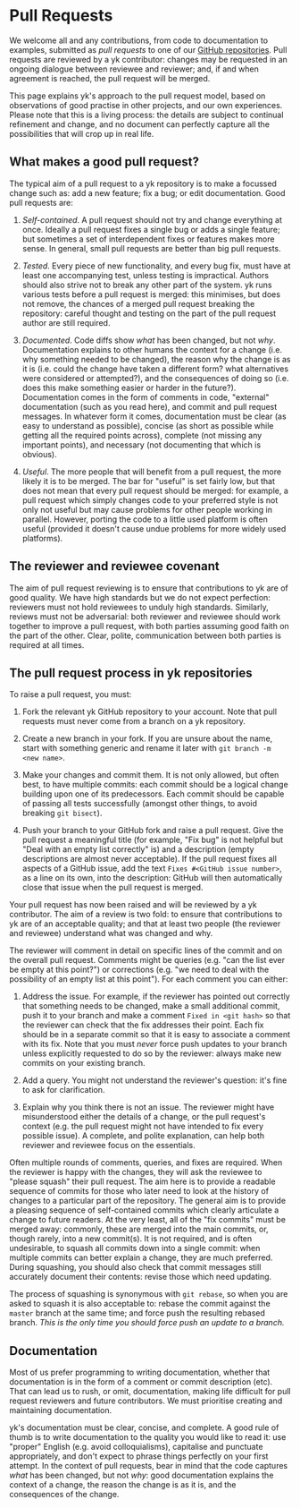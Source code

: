 # Pull Requests

We welcome all and any contributions, from code to documentation to examples,
submitted as *pull requests* to one of our [GitHub
repositories](https://github.com/ykjit/). Pull requests are reviewed by a yk
contributor: changes may be requested in an ongoing dialogue between reviewee
and reviewer; and, if and when agreement is reached, the pull request will be
merged.

This page explains yk's approach to the pull request model, based on
observations of good practise in other projects, and our own experiences.
Please note that this is a living process: the details are subject to continual
refinement and change, and no document can perfectly capture all the
possibilities that will crop up in real life.


## What makes a good pull request?

The typical aim of a pull request to a yk repository is to make a focussed
change such as: add a new feature; fix a bug; or edit documentation. Good pull
requests are:

  1. *Self-contained*. A pull request should not try and change everything at
     once. Ideally a pull request fixes a single bug or adds a single feature;
     but sometimes a set of interdependent fixes or features makes more sense.
     In general, small pull requests are better than big pull requests.

  2. *Tested*. Every piece of new functionality, and every bug fix, must have
     at least one accompanying test, unless testing is impractical. Authors
     should also strive not to break any other part of the system. yk runs
     various tests before a pull request is merged: this minimises, but does
     not remove, the chances of a merged pull request breaking the repository:
     careful thought and testing on the part of the pull request author are
     still required.

  3. *Documented*. Code diffs show *what* has been changed, but not *why*.
     Documentation explains to other humans the context for a change (i.e. why
     something needed to be changed), the reason why the change is as it is
     (i.e. could the change have taken a different form? what alternatives were
     considered or attempted?), and the consequences of doing so (i.e. does
     this make something easier or harder in the future?). Documentation comes
     in the form of comments in code, "external" documentation (such as you
     read here), and commit and pull request messages. In whatever form it
     comes, documentation must be clear (as easy to understand as possible),
     concise (as short as possible while getting all the required points
     across), complete (not missing any important points), and necessary (not
     documenting that which is obvious).

  4. *Useful*. The more people that will benefit from a pull request, the more
     likely it is to be merged. The bar for "useful" is set fairly low, but
     that does not mean that every pull request should be merged: for example,
     a pull request which simply changes code to your preferred style is not
     only not useful but may cause problems for other people working in
     parallel. However, porting the code to a little used platform is often
     useful (provided it doesn't cause undue problems for more widely used
     platforms).


## The reviewer and reviewee covenant

The aim of pull request reviewing is to ensure that contributions to yk are of
good quality. We have high standards but we do not expect perfection: reviewers
must not hold reviewees to unduly high standards. Similarly, reviews must not
be adversarial: both reviewer and reviewee should work together to improve a
pull request, with both parties assuming good faith on the part of the other.
Clear, polite, communication between both parties is required at all times.


## The pull request process in yk repositories

To raise a pull request, you must:

  1. Fork the relevant yk GitHub repository to your account. Note that pull
     requests must never come from a branch on a yk repository.

  2. Create a new branch in your fork. If you are unsure about the name, start
     with something generic and rename it later with `git branch -m <new
     name>`.

  3. Make your changes and commit them. It is not only allowed, but often best,
     to have multiple commits: each commit should be a logical change building
     upon one of its predecessors. Each commit should be capable of passing all
     tests successfully (amongst other things, to avoid breaking `git bisect`).

  4. Push your branch to your GitHub fork and raise a pull request. Give the
     pull request a meaningful title (for example, "Fix bug" is not helpful but
     "Deal with an empty list correctly" is) and a description (empty
     descriptions are almost never acceptable). If the pull request fixes all
     aspects of a GitHub issue, add the text `Fixes #<GitHub issue number>`, as
     a line on its own, into the description: GitHub will then automatically
     close that issue when the pull request is merged.

Your pull request has now been raised and will be reviewed by a yk contributor.
The aim of a review is two fold: to ensure that contributions to yk are of an
acceptable quality; and that at least two people (the reviewer and reviewee)
understand what was changed and why.

The reviewer will comment in detail on specific lines of the commit and on the
overall pull request. Comments might be queries (e.g. "can the list ever be
empty at this point?") or corrections (e.g. "we need to deal with the
possibility of an empty list at this point"). For each comment you can either:

  1. Address the issue. For example, if the reviewer has pointed out correctly
     that something needs to be changed, make a small additional commit, push
     it to your branch and make a comment `Fixed in <git hash>` so that the
     reviewer can check that the fix addresses their point. Each fix should be
     in a separate commit so that it is easy to associate a comment with its
     fix. Note that you must *never* force push updates to your branch unless
     explicitly requested to do so by the reviewer: always make new commits on
     your existing branch.

  2. Add a query. You might not understand the reviewer's question: it's fine
     to ask for clarification.

  3. Explain why you think there is not an issue. The reviewer might have
     misunderstood either the details of a change, or the pull request's
     context (e.g. the pull request might not have intended to fix every
     possible issue). A complete, and polite explanation, can help both
     reviewer and reviewee focus on the essentials.

Often multiple rounds of comments, queries, and fixes are required. When the
reviewer is happy with the changes, they will ask the reviewee to "please
squash" their pull request. The aim here is to provide a readable sequence of
commits for those who later need to look at the history of changes to a
particular part of the repository. The general aim is to provide a pleasing
sequence of self-contained commits which clearly articulate a change to future
readers. At the very least, all of the "fix commits" must be merged away:
commonly, these are merged into the main commits, or, though rarely, into a new
commit(s). It is not required, and is often undesirable, to squash all commits
down into a single commit: when multiple commits can better explain a change,
they are much preferred. During squashing, you should also check that commit
messages still accurately document their contents: revise those which need
updating.

The process of squashing is synonymous with `git rebase`, so when you are asked
to squash it is also acceptable to: rebase the commit against the `master`
branch at the same time; and force push the resulting rebased branch. *This is
the only time you should force push an update to a branch.*


## Documentation

Most of us prefer programming to writing documentation, whether that
documentation is in the form of a comment or commit description (etc). That can
lead us to rush, or omit, documentation, making life difficult for pull request
reviewers and future contributors. We must prioritise creating and maintaining
documentation.

yk's documentation must be clear, concise, and complete. A good rule of thumb
is to write documentation to the quality you would like to read it: use
"proper" English (e.g. avoid colloquialisms), capitalise and punctuate
appropriately, and don't expect to phrase things perfectly on your first
attempt. In the context of pull requests, bear in mind that the code captures
*what* has been changed, but not *why*: good documentation explains the context
of a change, the reason the change is as it is, and the consequences of the
change.
